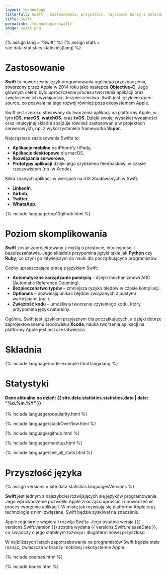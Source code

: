 ```yaml
---
layout: technology
title-full: Swift - zastosowanie, przyszłość, najlepsze kursy i polecane książki
title: Swift
permalink: /technologie/swift/
image: swift.png
---
```


{% assign lang = "Swift" %}
{% assign stats = site.data.statistics.statistics[lang] %}

# Zastosowanie

**Swift** to nowoczesny język programowania ogólnego przeznaczenia, stworzony przez Apple w 2014 roku jako następca **Objective-C**. Jego głównym celem było uproszczenie procesu tworzenia aplikacji oraz zwiększenie ich wydajności i bezpieczeństwa. Swift jest językiem open-source, co pozwala na jego rozwój również poza ekosystemem Apple.

Swift jest szeroko stosowany do tworzenia aplikacji na platformy Apple, w tym **iOS**, **macOS**, **watchOS**, oraz **tvOS**. Dzięki swojej wysokiej wydajności oraz intuicyjnej składni znajduje również zastosowanie w projektach serwerowych, np. z wykorzystaniem frameworka **Vapor**.

Najczęstsze zastosowania Swifta to:
- **Aplikacje mobilne** na iPhone’y i iPady,
- **Aplikacje desktopowe** dla macOS,
- **Rozwiązania serwerowe**,
- **Prototypy aplikacji** dzięki jego szybkiemu feedbackowi w czasie rzeczywistym (np. w Xcode).

Kilka znanych aplikacji w wersjach na iOS zbudowanych w Swift:
- **LinkedIn**,
- **Airbnb**,
- **Twitter**,
- **WhatsApp**.

{% include language/top10github.html %}

# Poziom skomplikowania

**Swift** został zaprojektowany z myślą o prostocie, intuicyjności i bezpieczeństwie. Jego składnia przypomina języki takie jak **Python** czy **Ruby**, co czyni go łatwiejszym do nauki dla początkujących programistów.

Cechy upraszczające pracę z językiem Swift:
- **Automatyczne zarządzanie pamięcią** – dzięki mechanizmowi ARC (Automatic Reference Counting).
- **Bezpieczeństwo typów** – zmniejsza ryzyko błędów w czasie kompilacji.
- **Optionals** – pozwalają unikać błędów związanych z pustymi wartościami (null).
- **Zwięzłość kodu** – umożliwia tworzenie czytelnego kodu, który przypomina język naturalny.

Ogólnie, Swift jest językiem przyjaznym dla początkujących, a dzięki dobrze zaprojektowanemu środowisku **Xcode**, nauka tworzenia aplikacji na platformy Apple jest jeszcze łatwiejsza.

# Składnia

{% include language/code-example.html lang=lang %}

# Statystyki

<h4>Dane aktualne na dzień: {{ site.data.statistics.statistics.date | date: "%d.%m.%Y" }}</h4>

{% include language/popularity.html %}

{% include language/stackOverflow.html %}

{% include language/github.html %}

{% include language/meetup.html %}

{% include language/see_all_stats.html %}

# Przyszłość języka

{% assign versions = site.data.statistics.languagesVersions %}

**Swift** jest jednym z najszybciej rozwijających się języków programowania. Jego wprowadzenie pozwoliło Apple znacząco uprościć i unowocześnić proces tworzenia aplikacji. W miarę jak rozwijają się platformy Apple oraz technologie z nimi związane, Swift będzie zyskiwał na znaczeniu.

Apple regularnie wspiera i rozwija Swifta. Jego ostatnia wersja ({{ versions.Swift.version }}) została wydana {{ versions.Swift.releaseDate }}, co świadczy o jego stabilnym rozwoju i długoterminowej przyszłości.

W najbliższych latach zapotrzebowanie na programistów Swift będzie stale rosnąć, zwłaszcza w branży mobilnej i ekosystemie Apple.

{% include courses.html %}

{% include books.html %}